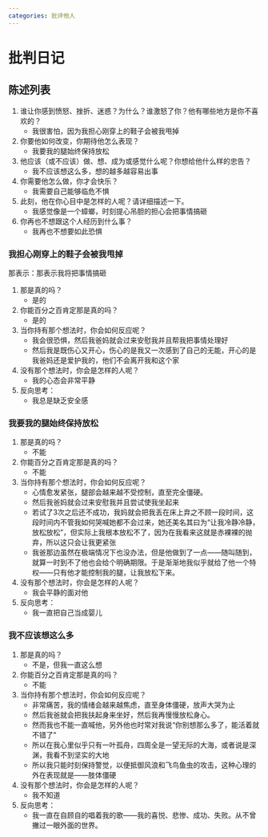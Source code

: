 ```yaml
---
categories: 批评他人
---
```


# 批判日记

## 陈述列表

1. 谁让你感到愤怒、挫折、迷惑？为什么？谁激怒了你？他有哪些地方是你不喜欢的？
    - 我很害怕，因为我担心刚穿上的鞋子会被我甩掉
2. 你要他如何改变，你期待他怎么表现？
    - 我要我的腿始终保持放松
3. 他应该（或不应该）做、想、成为或感觉什么呢？你想给他什么样的忠告？
    - 我不应该想这么多，想的越多越容易出事
4. 你需要他怎么做，你才会快乐？
    - 我需要自己能够临危不惧
5. 此刻，他在你心目中是怎样的人呢？请详细描述一下。
    - 我感觉像是一个蟑螂，时刻提心吊胆的担心会把事情搞砸
6. 你再也不想跟这个人经历到什么事？
    - 我再也不想要如此恐惧

### 我担心刚穿上的鞋子会被我甩掉

那表示：那表示我将把事情搞砸

1. 那是真的吗？
    - 是的
2. 你能百分之百肯定那是真的吗？
    - 是的
3. 当你持有那个想法时，你会如何反应呢？
    - 我会很恐惧，然后我爸妈就会过来安慰我并且帮我把事情处理好
    - 然后我是既伤心又开心，伤心的是我又一次感到了自己的无能，开心的是我爸妈还是爱护我的，他们不会离开我和这个家
4. 没有那个想法时，你会是怎样的人呢？
    - 我的心态会非常平静
5. 反向思考：
    - 我总是缺乏安全感

### 我要我的腿始终保持放松

1. 那是真的吗？
    - 不能
2. 你能百分之百肯定那是真的吗？
    - 不能
3. 当你持有那个想法时，你会如何反应呢？
    - 心情愈发紧张，腿部会越来越不受控制，直至完全僵硬。
    - 然后我爸妈就会过来安慰我并且尝试使我坐起来
    - 若试了3次之后还不成功，我妈就会把我丢在床上弃之不顾一段时间，这段时间内不管我如何哭喊她都不会过来，她还美名其曰为“让我冷静冷静，放松放松”，但实际上我根本放松不了，因为在我看来这就是赤裸裸的抛弃，所以这只会让我更紧张
    - 我爸那边虽然在极端情况下也没办法，但是他做到了一点——随叫随到，就算一时到不了他也会给个明确期限。于是渐渐地我似乎就给了他一个特权——只有他才能控制我的腿，让我放松下来。
4. 没有那个想法时，你会是怎样的人呢？
    - 我会平静的面对他
5. 反向思考：
    - 我一直把自己当成婴儿

### 我不应该想这么多

1. 那是真的吗？
    - 不是，但我一直这么想
2. 你能百分之百肯定那是真的吗？
    - 不能
3. 当你持有那个想法时，你会如何反应呢？
    - 非常痛苦，我的情绪会越来越焦虑，直至身体僵硬，放声大哭为止
    - 然后我爸就会把我扶起身来坐好，然后我再慢慢放松身心。
    - 然而我也不能一直喊他，另外他也时常对我说“你别想那么多了，能活着就不错了”
    - 所以在我心里似乎只有一叶孤舟，四周全是一望无际的大海，或者说是深渊，我看不到坚实的大地
    - 所以我只能时刻保持警觉，以便抵御风浪和飞鸟鱼虫的攻击，这种心理的外在表现就是——肢体僵硬
4. 没有那个想法时，你会是怎样的人呢？
    - 我不知道
5. 反向思考：
    - 我一直在自顾自的唱着我的歌——我的喜悦、悲惨、成功、失败。从不曾撇过一眼外面的世界。
